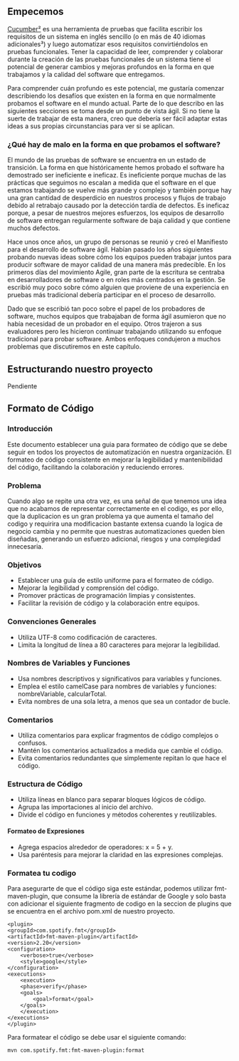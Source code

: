 ## Empecemos

[Cucumber²](https://cucumber.io/docs/guides/) es una herramienta de pruebas que facilita escribir los requisitos de un sistema en inglés sencillo (o en más de 40 idiomas adicionales³) y luego automatizar esos requisitos convirtiéndolos en pruebas funcionales. Tener la capacidad de leer, comprender y colaborar durante la creación de las pruebas funcionales de un sistema tiene el potencial de generar cambios y mejoras profundos en la forma en que trabajamos y la calidad del software que entregamos.


Para comprender cuán profundo es este potencial, me gustaría comenzar describiendo los desafíos que existen en la forma en que normalmente probamos el software en el mundo actual. Parte de lo que describo en las siguientes secciones se toma desde un punto de vista ágil. Si no tiene la suerte de trabajar de esta manera, creo que debería ser fácil adaptar estas ideas a sus propias circunstancias para ver si se aplican.

### ¿Qué hay de malo en la forma en que probamos el software?
El mundo de las pruebas de software se encuentra en un estado de transición. La forma en que históricamente hemos probado el software ha demostrado ser ineficiente e ineficaz. Es ineficiente porque muchas de las prácticas que seguimos no escalan a medida que el software en el que estamos trabajando se vuelve más grande y complejo y también porque hay una gran cantidad de desperdicio en nuestros procesos y flujos de trabajo debido al retrabajo causado por la detección tardía de defectos. Es ineficaz porque, a pesar de nuestros mejores esfuerzos, los equipos de desarrollo de software entregan regularmente software de baja calidad y que contiene muchos defectos.

Hace unos once años, un grupo de personas se reunió y creó el Manifiesto para el desarrollo de software ágil. Habían pasado los años siguientes probando nuevas ideas sobre cómo los equipos pueden trabajar juntos para producir software de mayor calidad de una manera más predecible. En los primeros días del movimiento Agile, gran parte de la escritura se centraba en desarrolladores de software o en roles más centrados en la gestión. Se escribió muy poco sobre cómo alguien que proviene de una experiencia en pruebas más tradicional debería participar en el proceso de desarrollo.

Dado que se escribió tan poco sobre el papel de los probadores de software, muchos equipos que trabajaban de forma ágil asumieron que no había necesidad de un probador en el equipo. Otros trajeron a sus evaluadores pero les hicieron continuar trabajando utilizando su enfoque tradicional para probar software. Ambos enfoques condujeron a muchos problemas que discutiremos en este capítulo.

## Estructurando nuestro proyecto
Pendiente

## Formato de Código
### Introducción
Este documento establecer una guia para formateo de código que se debe seguir en
todos los proyectos de automatización en nuestra organización. El formateo de
código consistente en mejorar la legibilidad y mantenibilidad del código, facilitando
la colaboración y reduciendo errores.

### Problema
Cuando algo se repite una otra vez, es una señal de que tenemos una idea que no
acabamos de representar correctamente en el codigo, es por ello, que la duplicacion
es un gran problema ya que aumenta el tamaño del codigo y requirira una
modificacion bastante extensa cuando la logica de negocio cambia y no permite que
nuestras automatizaciones queden bien diseñadas, generando un esfuerzo
adicional, riesgos y una complegidad innecesaria.


### Objetivos
+ Establecer una guía de estilo uniforme para el formateo de código.
+ Mejorar la legibilidad y comprensión del código.
+ Promover prácticas de programación limpias y consistentes.
+ Facilitar la revisión de código y la colaboración entre equipos.
### Convenciones Generales
+ Utiliza UTF-8 como codificación de caracteres.
+ Limita la longitud de línea a 80 caracteres para mejorar la legibilidad.
### Nombres de Variables y Funciones
+ Usa nombres descriptivos y significativos para variables y funciones.
+ Emplea el estilo camelCase para nombres de variables y funciones:
nombreVariable, calcularTotal.
+ Evita nombres de una sola letra, a menos que sea un contador de bucle.
### Comentarios
+ Utiliza comentarios para explicar fragmentos de código complejos o confusos.
+ Mantén los comentarios actualizados a medida que cambie el código.
+ Evita comentarios redundantes que simplemente repitan lo que hace el código.


### Estructura de Código
+ Utiliza líneas en blanco para separar bloques lógicos de código.
+ Agrupa las importaciones al inicio del archivo.
+ Divide el código en funciones y métodos coherentes y reutilizables.

#### Formateo de Expresiones
+ Agrega espacios alrededor de operadores: x = 5 + y.
+ Usa paréntesis para mejorar la claridad en las expresiones complejas.


### Formatea tu codigo
Para asegurarte de que el código siga este estándar, podemos utilizar
fmt-maven-plugin, que consume la librería de estándar de Google y solo basta con adicionar el siguiente fragmento de codigo en la seccion de plugins que se encuentra en el archivo pom.xml de nuestro proyecto.
```
<plugin>
<groupId>com.spotify.fmt</groupId>
<artifactId>fmt-maven-plugin</artifactId>
<version>2.20</version>
<configuration>
    <verbose>true</verbose>
    <style>google</style>
</configuration>
<executions>
    <execution>
    <phase>verify</phase>
    <goals>
        <goal>format</goal>
    </goals>
    </execution>
</executions>
</plugin>
```

Para formatear el código se debe usar el siguiente comando:
```sh
mvn com.spotify.fmt:fmt-maven-plugin:format
```